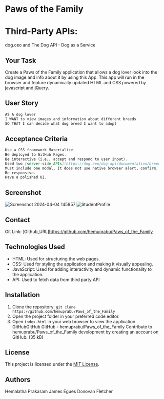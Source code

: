 # Paws of the Family
# Third-Party APIs:
 dog.ceo and The Dog API - Dog as a Service
## Your Task
Create a Paws of the Family application that allows a dog lover look into the dog image and info about it by using this App. This app will run in the browser and feature dynamically updated HTML and CSS powered by javascript and jQuery.
 ## User Story
```md
AS A dog lover
I WANT to view images and information about different breeds
SO THAT I can decide what dog breed I want to adopt
```
## Acceptance Criteria
```md
Use a CSS framework Materialize.
Be deployed to GitHub Pages.
Be interactive (i.e., accept and respond to user input).
Used two [server-side APIs](https://dog.ceo/dog-api/documentation/breed)(https://www.thedogapi.com/) 
Must include one modal. It does not use native browser alert, confirm, or prompt functionality.
Be responsive.
Have a polished UI.
```
## Screenshot
![Screenshot 2024-04-04 145857](https://github.com/hemuprabu/Weather-Dashboard/assets/108079829/72a43413-dabb-4911-9225-55d328496f37)
![StudentProfile](https://github.com/hemuprabu/Weather-Dashboard/assets/108079829/20430157-6655-41b7-8a6b-7bf44be37c9e)
## Contact
Git Link: [Github_URL]https://github.com/hemuprabu/Paws_of_the_Family
## Technologies Used
- HTML: Used for structuring the web pages.
- CSS: Used for styling the application and making it visually appealing.
- JavaScript: Used for adding interactivity and dynamic functionality to the application.
- API: Used to fetch data from third party API
## Installation
1. Clone the repository: `git clone https://github.com/hemuprabu/Paws_of_the_Family`
2. Open the project folder in your preferred code editor.
3. Open `index.html` in your web browser to view the application.
GitHubGitHub
GitHub - hemuprabu/Paws_of_the_Family
Contribute to hemuprabu/Paws_of_the_Family development by creating an account on GitHub. (35 kB)
## License
This project is licensed under the [MIT License](LICENSE).
## Authors 
Hemalatha Prakasam
James Egues
Donovan Fletcher

